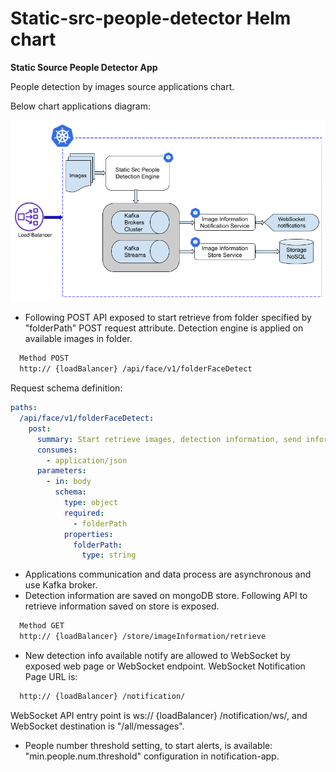 # Static-src-people-detector Helm chart

**Static Source People Detector App**

People detection by images source applications chart.

Below chart applications diagram: 

![Applications diagram](assets/static-src-people-detection-apps-diagram.png)

- Following POST API exposed to start retrieve from folder specified by "folderPath" POST request attribute. Detection engine is applied on available images in folder.
```bash
  Method POST
  http:// {loadBalancer} /api/face/v1/folderFaceDetect
```

Request schema definition:
```yaml
paths:
  /api/face/v1/folderFaceDetect:
    post:
      summary: Start retrieve images, detection information, send information to kafka
      consumes:
        - application/json
      parameters:
        - in: body
          schema:
            type: object
            required:
              - folderPath
            properties:
              folderPath:
                type: string 
```

- Applications communication and data process are asynchronous and use Kafka broker.
- Detection information are saved on mongoDB store. Following API to retrieve information saved on store is exposed.
```bash
  Method GET
  http:// {loadBalancer} /store/imageInformation/retrieve
```

- New detection info available notify are allowed to WebSocket by exposed web page or WebSocket endpoint. WebSocket Notification Page URL is:
```bash
  http:// {loadBalancer} /notification/
```
WebSocket API entry point is ws:// {loadBalancer} /notification/ws/, and WebSocket destination is "/all/messages".

- People number threshold setting, to start alerts, is available: "min.people.num.threshold" configuration in notification-app.
